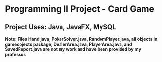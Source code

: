 # Programming II Project - Card Game
## Project Uses: Java, JavaFX, MySQL
#### Note: Files Hand.java, PokerSolver.java, RandomPlayer.java, all objects in gameobjects package, DealerArea.java, PlayerArea.java, and SavedReport.java are not my work and have been provided by my professor.


